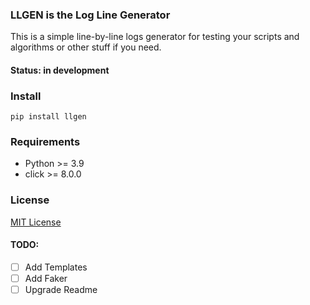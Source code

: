 ### LLGEN is the Log Line Generator

This is a simple line-by-line logs generator for testing your scripts and algorithms or other stuff if you need.

#### Status: in development

### Install

```pip install llgen```


### Requirements 
- Python >= 3.9
- click >= 8.0.0 


### License 
[MIT License](LICENSE)

#### TODO:
- [ ] Add Templates
- [ ] Add Faker
- [ ] Upgrade Readme